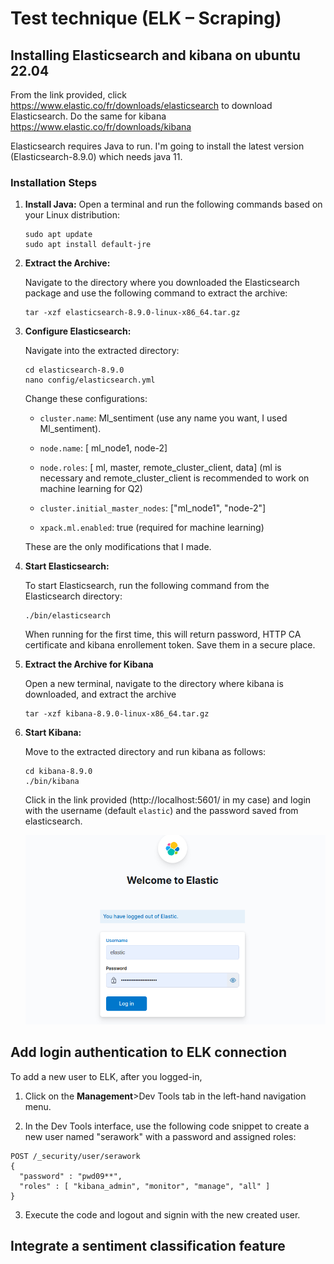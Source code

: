 # Test technique (ELK – Scraping)
## Installing Elasticsearch and kibana on ubuntu 22.04
From the link provided, click https://www.elastic.co/fr/downloads/elasticsearch to download Elasticsearch.
Do the same for kibana https://www.elastic.co/fr/downloads/kibana

Elasticsearch requires Java to run. I'm going to install the latest version (Elasticsearch-8.9.0) which needs java 11.

### Installation Steps

1. **Install Java:**
   Open a terminal and run the following commands based on your Linux distribution:

   ```
   sudo apt update
   sudo apt install default-jre
   ```
2. **Extract the Archive:**

   Navigate to the directory where you downloaded the Elasticsearch package and use the following command to extract the archive:

   ```
   tar -xzf elasticsearch-8.9.0-linux-x86_64.tar.gz
   ```

3. **Configure Elasticsearch:**

   Navigate into the extracted directory:

   ```
   cd elasticsearch-8.9.0
   nano config/elasticsearch.yml
   ```
   Change these configurations:
   - `cluster.name`: Ml_sentiment (use any name you want, I used Ml_sentiment).

   - `node.name`: [ ml_node1, node-2]

   - `node.roles`: [ ml, master, remote_cluster_client, data] (ml is necessary and remote_cluster_client is recommended to work on machine learning for Q2)

   - `cluster.initial_master_nodes`: ["ml_node1", "node-2"]

   - `xpack.ml.enabled`: true (required for machine learning)

   These are the only modifications that I made.

4. **Start Elasticsearch:**

   To start Elasticsearch, run the following command from the Elasticsearch directory:
   ```
   ./bin/elasticsearch
   ```
   When running for the first time, this will return password, HTTP CA certificate and kibana enrollement token. Save them in a secure place.

5. **Extract the Archive for Kibana**

   Open a new terminal, navigate to the directory where kibana is downloaded, and extract the archive
   ```
   tar -xzf kibana-8.9.0-linux-x86_64.tar.gz
   ```
6. **Start Kibana:**

   Move to the extracted directory and run kibana as follows:
   ```
   cd kibana-8.9.0
   ./bin/kibana
   ```
   Click in the link provided (http://localhost:5601/ in my case) and login with the username (default `elastic`) and the password saved from elasticsearch.
   
   ![User interface](images/user_interface.png)

## Add login authentication to ELK connection 
To add a new user to ELK, after you logged-in, 

1. Click on the **Management**>Dev Tools tab in the left-hand navigation menu.

2. In the Dev Tools interface, use the following code snippet to create a new user named "serawork" with a password and assigned roles:

```
POST /_security/user/serawork
{
  "password" : "pwd09**",
  "roles" : [ "kibana_admin", "monitor", "manage", "all" ]
}
```
3. Execute the code and logout and signin with the new created user.

## Integrate a sentiment classification feature


   

   
